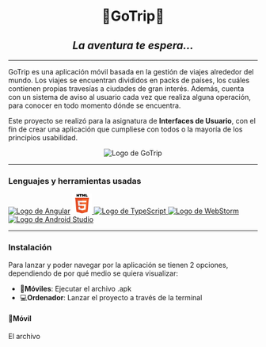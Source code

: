 <h1 align="center"><b>🧳GoTrip🛫</b></h1>
<h2 align="center"><i>La aventura te espera...</i></h2>

<hr>

<p>GoTrip es una aplicación móvil basada en la gestión de viajes alrededor del mundo. Los viajes se encuentran divididos en packs de países, los cuáles contienen propias travesías a ciudades de gran interés. Además, cuenta con un sistema de aviso al usuario cada vez que realiza alguna operación, para conocer en todo momento dónde se encuentra.</p>
<p>Este proyecto se realizó para la asignatura de <b>Interfaces de Usuario</b>, con el fin de crear una aplicación que cumpliese con todos o la mayoría de los principios usabilidad.</p>


<div align="center">
  <img src="https://github.com/Liixxn/GoTrip/blob/main/GoTrip/src/assets/GoTrip-logo.ico" alt="Logo de GoTrip" width=300 height=200>
</div>
<hr>

<h3>Lenguajes y herramientas usadas</h3>

<a href="https://angular.io" target="_blank"><img src="https://upload.wikimedia.org/wikipedia/commons/c/cf/Angular_full_color_logo.svg" alt="Logo de Angular" width="40" height="40"></a>
<a href="https://www.w3.org/html/" target="_blank" rel="noreferrer"><img src="https://raw.githubusercontent.com/devicons/devicon/master/icons/html5/html5-original-wordmark.svg" alt="html5" width="40" height="40"/> </a>
<a href="https://www.typescriptlang.org" target="_blank" rel="noreferrer"><img src="https://upload.wikimedia.org/wikipedia/commons/4/4c/Typescript_logo_2020.svg" alt="Logo de TypeScript" width="40" height="40"/> </a>
<a href="https://www.jetbrains.com/es-es/webstorm/" target="_blank"><img src="https://upload.wikimedia.org/wikipedia/commons/c/c0/WebStorm_Icon.svg" alt="Logo de WebStorm" width="40" height="40"></a>
<a href="https://developer.android.com/studio" target="_blank"><img src="https://developer.android.com/static/studio/images/new-studio-logo-1.png" alt="Logo de Android Studio" width="40" height="40"></a>

<hr>

<h3>Instalación</h3>

<p>Para lanzar y poder navegar por la aplicación se tienen 2 opciones, dependiendo de por qué medio se quiera visualizar:
  <ul>
    <li>📱<b>Móviles</b>: Ejecutar el archivo .apk</li>
    <li>💻<b>Ordenador</b>: Lanzar el proyecto a través de la terminal</li>
  </ul>
</p>

<h4>📱<b>Móvil</b></h4>

<p>El archivo </p>




